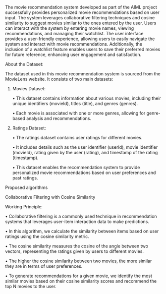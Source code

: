 The movie recommendation system developed as part of the AIML   project successfully provides personalized movie recommendations based on user input. The system leverages collaborative filtering techniques and cosine similarity to suggest movies similar to the ones entered by the user. Users can interact with the system by entering movie names, viewing recommendations, and managing their watchlist.
The user interface provides a user-friendly experience, allowing users to easily navigate the system and interact with movie recommendations. Additionally, the inclusion of a watchlist feature enables users to save their preferred movies for future reference, enhancing user engagement and satisfaction.


About the Dataset:

The dataset used in this movie recommendation system is sourced from the MovieLens website. It consists of two main datasets:
1.	Movies Dataset:
      

      •	This dataset contains information about various movies, including their unique identifiers (movieId), titles (title), and genres (genres).

      •	Each movie is associated with one or more genres, allowing for genre-based analysis and recommendations.

2.	Ratings Dataset:

      •	The ratings dataset contains user ratings for different movies.

      •	It includes details such as the user identifier (userId), movie identifier (movieId), rating given by the user (rating), and timestamp of the rating (timestamp).

      •	This dataset enables the recommendation system to provide personalized movie recommendations based on user preferences and past ratings.




Proposed algorithms

Collaborative Filtering with Cosine Similarity

Working Principle:

•	Collaborative filtering is a commonly used technique in recommendation systems that leverages user-item interaction data to make predictions.

•	In this algorithm, we calculate the similarity between items based on user ratings using the cosine similarity metric.

•	The cosine similarity measures the cosine of the angle between two vectors, representing the ratings given by users to different movies.

•	The higher the cosine similarity between two movies, the more similar they are in terms of user preferences.
 
•	To generate recommendations for a given movie, we identify the most similar movies based on their cosine similarity scores and recommend the top N movies to the user.

 
